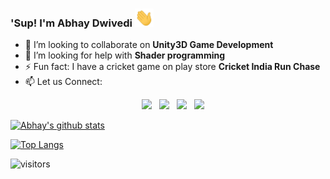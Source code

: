 ### 'Sup! I'm Abhay Dwivedi <img src="https://github.com/ABSphreak/ABSphreak/blob/master/gifs/Hi.gif" width="30px">

- 👯 I’m looking to collaborate on **Unity3D Game Development**
- 🤔 I’m looking for help with **Shader programming**
- ⚡ Fun fact: I have a cricket game on play store **Cricket India Run Chase**
- 📫 Let us Connect: 
  <p align='center'>
  <a href="mailto:abhaydwivedi230@gmail.com"><img src="https://img.shields.io/badge/gmail-%23D14836.svg?&style=for-the-badge&logo=gmail&logoColor=white" /></a>&nbsp;&nbsp;
  <a href="https://www.linkedin.com/in/abhay-dwivedi-07/"><img src="https://img.shields.io/badge/linkedin-%230077B5.svg?&style=for-the-badge&logo=linkedin&logoColor=white" /></a>&nbsp;&nbsp;
  <a href="https://twitter.com/_abhaydwivedi"><img src="https://img.shields.io/badge/twitter-%231DA1F2.svg?&style=for-the-badge&logo=twitter&logoColor=white"/></a>&nbsp;&nbsp;
  <a href="https://www.instagram.com/_abhaydwivedi/"><img src="https://img.shields.io/badge/instagram-%23E4405F.svg?&style=for-the-badge&logo=instagram&logoColor=white" /></a>&nbsp;&nbsp;
  </p>

[![Abhay's github stats](https://github-readme-stats.vercel.app/api?username=dwivedi-abhay&theme=radical&count_private=true)](https://github-readme-stats.vercel.app/api?username=dwivedi-abhay&show_icons=true&theme=radical)


[![Top Langs](https://github-readme-stats.vercel.app/api/top-langs/?username=dwivedi-abhay&&hide=CSS&layout=compact&theme=radical)](https://github-readme-stats.vercel.app/api/top-langs/?username=dwivedi-abhay&&hide=CSS&layout=compact&theme=radical)

![visitors](https://visitor-badge.glitch.me/badge?page_id=dwivedi-abhay.dwivedi-abhay)
